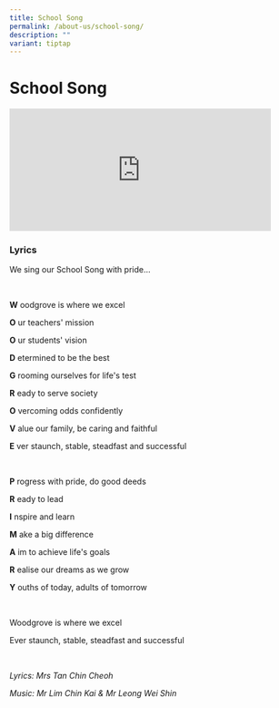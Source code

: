 ```yaml
---
title: School Song
permalink: /about-us/school-song/
description: ""
variant: tiptap
---
```

<h1><strong>School Song</strong></h1>
<div class="iframe-wrapper">
<iframe height="215" width="460" allowfullscreen="true" frameborder="0" src="https://www.youtube.com/embed/hrqNzJuDgd0?si=j5eiU5VXxL66WBOG&amp;rel=0"></iframe>
</div>
<h3>Lyrics</h3>
<p>We sing our School Song with pride…</p>
<p>
<br>
</p>
<p><strong>W</strong>&nbsp;oodgrove is where we excel</p>
<p><strong>O</strong>&nbsp;ur teachers' mission</p>
<p><strong>O</strong>&nbsp;ur students' vision</p>
<p><strong>D</strong>&nbsp;etermined to be the best</p>
<p><strong>G</strong>&nbsp;rooming ourselves for life's test</p>
<p><strong>R</strong>&nbsp;eady to serve society</p>
<p><strong>O</strong>&nbsp;vercoming odds confidently</p>
<p><strong>V</strong>&nbsp;alue our family, be caring and faithful</p>
<p><strong>E</strong>&nbsp;ver staunch, stable, steadfast and successful</p>
<p>
<br>
</p>
<p><strong>P</strong>&nbsp;rogress with pride, do good deeds</p>
<p><strong>R</strong>&nbsp;eady to lead</p>
<p><strong>I</strong>&nbsp;nspire and learn</p>
<p><strong>M</strong>&nbsp;ake a big difference</p>
<p><strong>A</strong>&nbsp;im to achieve life's goals</p>
<p><strong>R</strong>&nbsp;ealise our dreams as we grow</p>
<p><strong>Y</strong>&nbsp;ouths of today, adults of tomorrow</p>
<p>
<br>
</p>
<p>Woodgrove is where we excel</p>
<p>Ever staunch, stable, steadfast and successful</p>
<p>
<br>
</p>
<p><em>Lyrics: Mrs Tan Chin Cheoh</em>
</p>
<p><em>Music: Mr Lim Chin Kai &amp; Mr Leong Wei Shin</em>
</p>